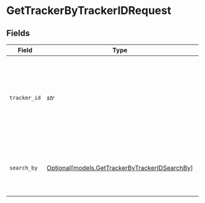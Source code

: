 # GetTrackerByTrackerIDRequest


## Fields

| Field                                                                                                                                                   | Type                                                                                                                                                    | Required                                                                                                                                                | Description                                                                                                                                             |
| ------------------------------------------------------------------------------------------------------------------------------------------------------- | ------------------------------------------------------------------------------------------------------------------------------------------------------- | ------------------------------------------------------------------------------------------------------------------------------------------------------- | ------------------------------------------------------------------------------------------------------------------------------------------------------- |
| `tracker_id`                                                                                                                                            | *str*                                                                                                                                                   | :heavy_check_mark:                                                                                                                                      | **Required** Id of the tracker, provided by Ship24 at creation. `clientTrackerId` can also be used in this field by employing the `searchBy` parameter. |
| `search_by`                                                                                                                                             | [Optional[models.GetTrackerByTrackerIDSearchBy]](../models/gettrackerbytrackeridsearchby.md)                                                            | :heavy_minus_sign:                                                                                                                                      | Parameter allowing to search either by `trackerId`or `clientTrackerId`. Default behavior is by `trackerId`.                                             |